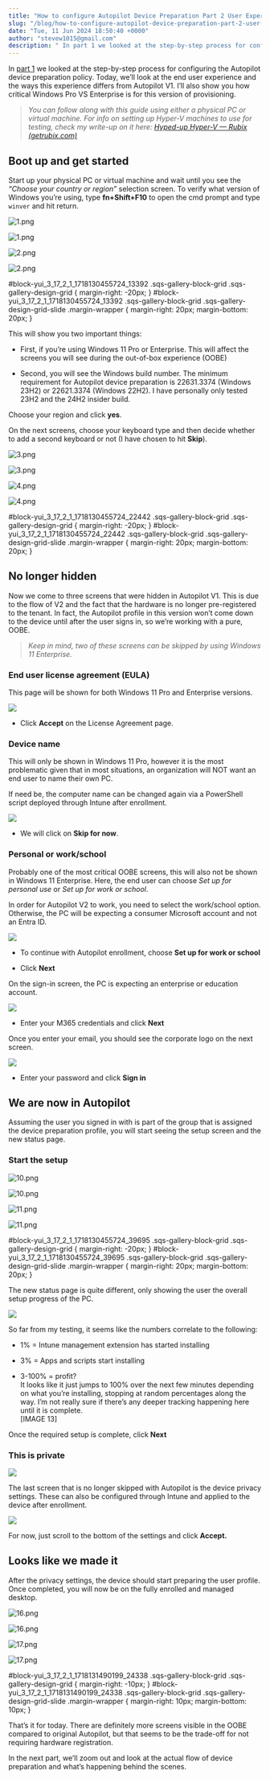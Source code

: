 ```yaml
---
title: "How to configure Autopilot Device Preparation Part 2 User Experience"
slug: "/blog/how-to-configure-autopilot-device-preparation-part-2-user-experience"
date: "Tue, 11 Jun 2024 18:50:40 +0000"
author: "stevew1015@gmail.com"
description: " In part 1 we looked at the step-by-step process for configuring the Autopilot device preparation policy. Today, we’ll look at the end user experience and the ways this experience differs from Autopilot V1. I’ll also show you how critical Windows Pro VS Enterprise is for this version of"
---
```


In [part 1](https://www.getrubix.com/blog/autopilot-device-preparation-part1) we looked at the step-by-step process for configuring the Autopilot device preparation policy. Today, we’ll look at the end user experience and the ways this experience differs from Autopilot V1. I’ll also show you how critical Windows Pro VS Enterprise is for this version of provisioning.

> _You can follow along with this guide using either a physical PC or virtual machine. For info on setting up Hyper-V machines to use for testing, check my write-up on it here:_ [_Hyped-up Hyper-V — Rubix (getrubix.com)_](https://www.getrubix.com/blog/hyped-up-hyper-v?rq=hyper-v)

Boot up and get started
-----------------------

Start up your physical PC or virtual machine and wait until you see the _“Choose your country or region”_ selection screen. To verify what version of Windows you’re using, type **fn+Shift+F10** to open the cmd prompt and type `winver` and hit return.

![1.png](https://images.squarespace-cdn.com/content/v1/5dd365a31aa1fd743bc30b8e/1718130499008-850Z61VLUYJQ1YO9LXB3/1.png)

![1.png](https://images.squarespace-cdn.com/content/v1/5dd365a31aa1fd743bc30b8e/1718130499008-850Z61VLUYJQ1YO9LXB3/1.png)

![2.png](https://images.squarespace-cdn.com/content/v1/5dd365a31aa1fd743bc30b8e/1718130498969-DDNPGPRP0SSQB37T0W7R/2.png)

![2.png](https://images.squarespace-cdn.com/content/v1/5dd365a31aa1fd743bc30b8e/1718130498969-DDNPGPRP0SSQB37T0W7R/2.png)

#block-yui\_3\_17\_2\_1\_1718130455724\_13392 .sqs-gallery-block-grid .sqs-gallery-design-grid { margin-right: -20px; } #block-yui\_3\_17\_2\_1\_1718130455724\_13392 .sqs-gallery-block-grid .sqs-gallery-design-grid-slide .margin-wrapper { margin-right: 20px; margin-bottom: 20px; }

This will show you two important things:

-   First, if you’re using Windows 11 Pro or Enterprise. This will affect the screens you will see during the out-of-box experience (OOBE)
    
-   Second, you will see the Windows build number. The minimum requirement for Autopilot device preparation is 22631.3374 (Windows 23H2) or 22621.3374 (Windows 22H2). I have personally only tested 23H2 and the 24H2 insider build.
    

Choose your region and click **yes**.

On the next screens, choose your keyboard type and then decide whether to add a second keyboard or not (I have chosen to hit **Skip**).

![3.png](https://images.squarespace-cdn.com/content/v1/5dd365a31aa1fd743bc30b8e/1718130548025-P30ISP4QJYVQNK52FQ3T/3.png)

![3.png](https://images.squarespace-cdn.com/content/v1/5dd365a31aa1fd743bc30b8e/1718130548025-P30ISP4QJYVQNK52FQ3T/3.png)

![4.png](https://images.squarespace-cdn.com/content/v1/5dd365a31aa1fd743bc30b8e/1718130548007-EP4MICI24VZ6WZDZM0Y8/4.png)

![4.png](https://images.squarespace-cdn.com/content/v1/5dd365a31aa1fd743bc30b8e/1718130548007-EP4MICI24VZ6WZDZM0Y8/4.png)

#block-yui\_3\_17\_2\_1\_1718130455724\_22442 .sqs-gallery-block-grid .sqs-gallery-design-grid { margin-right: -20px; } #block-yui\_3\_17\_2\_1\_1718130455724\_22442 .sqs-gallery-block-grid .sqs-gallery-design-grid-slide .margin-wrapper { margin-right: 20px; margin-bottom: 20px; }

No longer hidden
----------------

Now we come to three screens that were hidden in Autopilot V1. This is due to the flow of V2 and the fact that the hardware is no longer pre-registered to the tenant. In fact, the Autopilot profile in this version won’t come down to the device until after the user signs in, so we’re working with a pure, OOBE.

> _Keep in mind, two of these screens can be skipped by using Windows 11 Enterprise._

### End user license agreement (EULA)

This page will be shown for both Windows 11 Pro and Enterprise versions.

![](https://images.squarespace-cdn.com/content/v1/5dd365a31aa1fd743bc30b8e/da36bc2a-5d92-4b29-8843-4992f0cfe8ad/5.png)

-   Click **Accept** on the License Agreement page.
    

### Device name

This will only be shown in Windows 11 Pro, however it is the most problematic given that in most situations, an organization will NOT want an end user to name their own PC.

If need be, the computer name can be changed again via a PowerShell script deployed through Intune after enrollment.

![](https://images.squarespace-cdn.com/content/v1/5dd365a31aa1fd743bc30b8e/bfe5ac73-710d-486b-8b28-ef1fc50ad97d/6.png)

-   We will click on **Skip for now**.
    

### Personal or work/school

Probably one of the most critical OOBE screens, this will also not be shown in Windows 11 Enterprise. Here, the end user can choose _Set up for personal use_ or _Set up for work or school_.

In order for Autopilot V2 to work, you need to select the work/school option. Otherwise, the PC will be expecting a consumer Microsoft account and not an Entra ID.

![](https://images.squarespace-cdn.com/content/v1/5dd365a31aa1fd743bc30b8e/a36518a9-c3c7-425b-8f7c-cd160018b7b0/7.png)

-   To continue with Autopilot enrollment, choose **Set up for work or school**
    
-   Click **Next**
    

On the sign-in screen, the PC is expecting an enterprise or education account.

![](https://images.squarespace-cdn.com/content/v1/5dd365a31aa1fd743bc30b8e/ac71a2d5-f416-4a49-b945-4e77dee5167b/8.png)

-   Enter your M365 credentials and click **Next**
    

Once you enter your email, you should see the corporate logo on the next screen.

![](https://images.squarespace-cdn.com/content/v1/5dd365a31aa1fd743bc30b8e/95402276-2065-4965-b036-845f3f0446c9/9.png)

-   Enter your password and click **Sign in**
    

We are now in Autopilot
-----------------------

Assuming the user you signed in with is part of the group that is assigned the device preparation profile, you will start seeing the setup screen and the new status page.

### Start the setup

![10.png](https://images.squarespace-cdn.com/content/v1/5dd365a31aa1fd743bc30b8e/1718131386265-8T070QEOXGON0DPW642W/10.png)

![10.png](https://images.squarespace-cdn.com/content/v1/5dd365a31aa1fd743bc30b8e/1718131386265-8T070QEOXGON0DPW642W/10.png)

![11.png](https://images.squarespace-cdn.com/content/v1/5dd365a31aa1fd743bc30b8e/1718131386265-RNACALKKAFGB6H6KVBIP/11.png)

![11.png](https://images.squarespace-cdn.com/content/v1/5dd365a31aa1fd743bc30b8e/1718131386265-RNACALKKAFGB6H6KVBIP/11.png)

#block-yui\_3\_17\_2\_1\_1718130455724\_39695 .sqs-gallery-block-grid .sqs-gallery-design-grid { margin-right: -20px; } #block-yui\_3\_17\_2\_1\_1718130455724\_39695 .sqs-gallery-block-grid .sqs-gallery-design-grid-slide .margin-wrapper { margin-right: 20px; margin-bottom: 20px; }

The new status page is quite different, only showing the user the overall setup progress of the PC.

![](https://images.squarespace-cdn.com/content/v1/5dd365a31aa1fd743bc30b8e/07bf861d-1042-463f-8ad1-4643e8c395ad/12.png)

So far from my testing, it seems like the numbers correlate to the following:

-   1% = Intune management extension has started installing
    
-   3% = Apps and scripts start installing
    
-   3-100% = profit?  
    It looks like it just jumps to 100% over the next few minutes depending on what you’re installing, stopping at random percentages along the way. I’m not really sure if there’s any deeper tracking happening here until it is complete.  
    \[IMAGE 13\]
    

Once the required setup is complete, click **Next**

### This is private

![](https://images.squarespace-cdn.com/content/v1/5dd365a31aa1fd743bc30b8e/a1130bdf-aa60-4e4f-9750-7d591c67d516/14.png)

The last screen that is no longer skipped with Autopilot is the device privacy settings. These can also be configured through Intune and applied to the device after enrollment.

![](https://images.squarespace-cdn.com/content/v1/5dd365a31aa1fd743bc30b8e/05cec7c2-94ab-4ea1-b997-c72cbbac571c/15.png)

For now, just scroll to the bottom of the settings and click **Accept.**

Looks like we made it
---------------------

After the privacy settings, the device should start preparing the user profile. Once completed, you will now be on the fully enrolled and managed desktop.

![16.png](https://images.squarespace-cdn.com/content/v1/5dd365a31aa1fd743bc30b8e/1718131574450-NBWZJF8P9CCXY6FU46QX/16.png)

![16.png](https://images.squarespace-cdn.com/content/v1/5dd365a31aa1fd743bc30b8e/1718131574450-NBWZJF8P9CCXY6FU46QX/16.png)

![17.png](https://images.squarespace-cdn.com/content/v1/5dd365a31aa1fd743bc30b8e/1718131574508-C9EIDHCP39XTOZNJKCH0/17.png)

![17.png](https://images.squarespace-cdn.com/content/v1/5dd365a31aa1fd743bc30b8e/1718131574508-C9EIDHCP39XTOZNJKCH0/17.png)

#block-yui\_3\_17\_2\_1\_1718131490199\_24338 .sqs-gallery-block-grid .sqs-gallery-design-grid { margin-right: -10px; } #block-yui\_3\_17\_2\_1\_1718131490199\_24338 .sqs-gallery-block-grid .sqs-gallery-design-grid-slide .margin-wrapper { margin-right: 10px; margin-bottom: 10px; }

That’s it for today. There are definitely more screens visible in the OOBE compared to original Autopilot, but that seems to be the trade-off for not requiring hardware registration.

In the next part, we’ll zoom out and look at the actual flow of device preparation and what’s happening behind the scenes.
